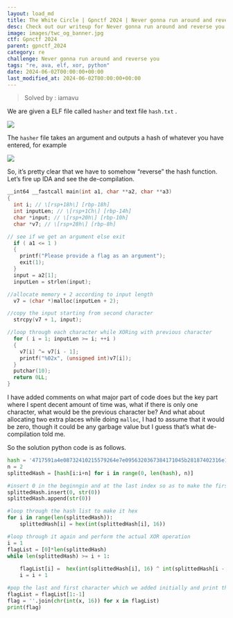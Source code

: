 ```yaml
---
layout: load_md
title: The White Circle | Gpnctf 2024 | Never gonna run around and reverse you Writeup
desc: Check out our writeup for Never gonna run around and reverse you for Gpnctf 2024 capture the flag competition.
image: images/twc_og_banner.jpg
ctf: Gpnctf 2024
parent: gpnctf_2024
category: re
challenge: Never gonna run around and reverse you
tags: "re, ava, elf, xor, python"
date: 2024-06-02T00:00:00+00:00
last_modified_at: 2024-06-02T00:00:00+00:00
---
```



> Solved by : iamavu

We are given a ELF file called `hasher` and text file `hash.txt` .

![](https://i.imgur.com/fwEXssL.png)


The `hasher` file takes an argument and outputs a hash of whatever you have entered, for example

![](https://i.imgur.com/Rnk4Yc5.png)


So, it’s pretty clear that we have to somehow “reverse” the hash function. Let’s fire up IDA and see the de-compilation.

```c
__int64 __fastcall main(int a1, char **a2, char **a3)
{
  int i; // \[rsp+18h\] [rbp-18h]
  int inputLen; // \[rsp+1Ch\] [rbp-14h]
  char *input; // \[rsp+20h\] [rbp-10h]
  char *v7; // \[rsp+28h\] [rbp-8h]

// see if we get an argument else exit
  if ( a1 <= 1 )
  {
    printf("Please provide a flag as an argument");
    exit(1);
  }
  input = a2[1];
  inputLen = strlen(input);

//allocate memory + 2 according to input length
  v7 = (char *)malloc(inputLen + 2);

//copy the input starting from second character
  strcpy(v7 + 1, input);

//loop through each character while XORing with previous character
  for ( i = 1; inputLen >= i; ++i )
  {
    v7[i] ^= v7[i - 1];
    printf("%02x", (unsigned int)v7[i]);
  }
  putchar(10);
  return 0LL;
}
```

I have added comments on what major part of code does but the key part where I spent decent amount of time was, what if there is only one character, what would be the previous character be? And what about allocating two extra places while doing `malloc`, I  had to assume that it would be zero, though it could be any garbage value but I guess that’s what de-compilation told me.

So the solution python code is as follows.

```python
hash = '4717591a4e08732410215579264e7e0956320367384171045b28187402316e1a7243300f501946325a6a1f7810643b0a7e21566257083c63043404603f5763563e43'
n = 2
splittedHash = [hash[i:i+n] for i in range(0, len(hash), n)]

#insert 0 in the beginngin and at the last index so as to make the first character XORINg possible
splittedHash.insert(0, str(0))
splittedHash.append(str(0))

#loop through the hash list to make it hex
for i in range(len(splittedHash)):
    splittedHash[i] = hex(int(splittedHash[i], 16))

#loop through it again and perform the actual XOR operation
i = 1
flagList = [0]*len(splittedHash)
while len(splittedHash) >= i + 1:
    
    flagList[i] =  hex(int(splittedHash[i], 16) ^ int(splittedHash[i - 1], 16))
    i = i + 1

#pop the last and first character which we added initially and print the flag
flagList = flagList[1:-1]
flag = ''.join(chr(int(x, 16)) for x in flagList)
print(flag)
```

